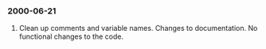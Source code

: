 ### 2000\-06\-21

1. Clean up comments and variable names. Changes to documentation.
 No functional changes to the code.



